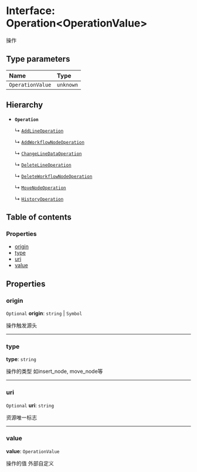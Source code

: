 # Interface: Operation\<OperationValue>

操作

## Type parameters

| Name | Type |
| :------ | :------ |
| `OperationValue` | `unknown` |

## Hierarchy

* **`Operation`**

  ↳ [`AddLineOperation`](/auto-docs/free-layout-editor/interfaces/AddLineOperation.md)

  ↳ [`AddWorkflowNodeOperation`](/auto-docs/free-layout-editor/interfaces/AddWorkflowNodeOperation.md)

  ↳ [`ChangeLineDataOperation`](/auto-docs/free-layout-editor/interfaces/ChangeLineDataOperation.md)

  ↳ [`DeleteLineOperation`](/auto-docs/free-layout-editor/interfaces/DeleteLineOperation.md)

  ↳ [`DeleteWorkflowNodeOperation`](/auto-docs/free-layout-editor/interfaces/DeleteWorkflowNodeOperation.md)

  ↳ [`MoveNodeOperation`](/auto-docs/free-layout-editor/interfaces/MoveNodeOperation.md)

  ↳ [`HistoryOperation`](/auto-docs/free-layout-editor/interfaces/HistoryOperation.md)

## Table of contents

### Properties

* [origin](/auto-docs/free-layout-editor/interfaces/Operation.md#origin)
* [type](/auto-docs/free-layout-editor/interfaces/Operation.md#type)
* [uri](/auto-docs/free-layout-editor/interfaces/Operation.md#uri)
* [value](/auto-docs/free-layout-editor/interfaces/Operation.md#value)

## Properties

### origin

`Optional` **origin**: `string` | `Symbol`

操作触发源头

***

### type

**type**: `string`

操作的类型 如insert\_node, move\_node等

***

### uri

`Optional` **uri**: `string`

资源唯一标志

***

### value

**value**: `OperationValue`

操作的值 外部自定义
